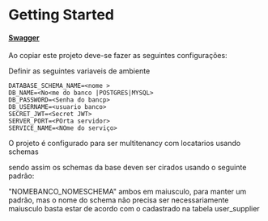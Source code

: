 # Getting Started

#### [Swagger](http://localhost:8081/basebackend/swagger-ui/index.html)

Ao copiar este projeto deve-se fazer as seguintes configurações:

Definir as seguintes variaveis de ambiente

    DATABASE_SCHEMA_NAME=<nome >
    DB_NAME=<No<me do banco |POSTGRES|MYSQL>
    DB_PASSWORD=<Senha do bancp>
    DB_USERNAME=<usuario banco>
    SECRET_JWT=<Secret JWT>
    SERVER_PORT=<POrta servidor>
    SERVICE_NAME=<NOme do serviço>

O projeto é configurado para ser multitenancy com locatarios usando schemas

sendo assim os schemas da base deven ser cirados usando o seguinte padrão:

"NOMEBANCO_NOMESCHEMA" ambos em maiusculo, para manter um padrão, mas o nome do schema não precisa ser necessariamente maiusculo
basta estar de acordo com o cadastrado na tabela user_supplier
